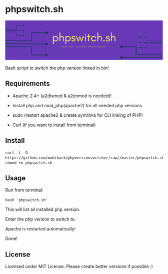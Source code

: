 # phpswitch.sh

![phpswitch.sh banner](./docs/phpswitch.sh.png)

Bash script to switch the php version linked in bin!

## Requirements

 - Apache *2.4+* (a2dismod & a2enmod is needed)!

 - Install php and mod_php(apache2) for all needed php versions.

 - sudo (restart apache2 & create symlinks for CLI linking of PHP)
 
 - Curl (if you want to install from terminal)

## Install

```
curl -L -O https://github.com/mobihack/phpversionswitcher/raw//master/phpswitch.sh
chmod +x phpswitch.sh
```

## Usage
Run from terminal:

`bash 'phpswitch.sh'`

This will list all installed php version.

Enter the php version to switch to.

Apache is restarted automatically!

Done!

## License
Licensed under MIT License. Please create better versions if possible :)
